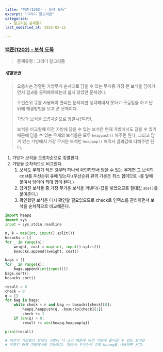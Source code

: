 ```yaml
---
title: "백준(1202) - 보석 도둑"
excerpt: "그리디 알고리즘"
categories:
  - 알고리즘 문제풀기
last_modified_at: 2021-02-11

---
```


### [백준(1202) - 보석 도둑](https://www.acmicpc.net/problem/1202)

> 문제유형 : 그리디 알고리즘

##### 해결방법 

> 오름차순 정렬된 가방무게 순서대로 담을 수 있는 무게중 가장 큰 보석을 담아가면서 결과를 출력해야하는데 쉽지 않았던 문제였다.
>
> 우선순위 큐를 사용해야 풀리는 문제지만 생각해내지 못하고 구글링을 하고 난 뒤에 해결방법을 보고 푼 문제이다.
>
> 가방과 보석을 오름차순으로 정렬시킨다면,
>
> 보석을 비교할때 이전 가방에 담을 수 있는 보석은 현재 가방에서도 담을 수 있기 때문에 담을 수 있는 무게의 보석들은 모두 `heappush()` 해주면 된다, 그리고 담겨 있는 가방에서 가장 무거운 보석만 `heappop()` 해줘서 결과값에 더해주면 된다.

1. 가방과 보석을 오름차순으로 정렬한다.
2. 가방을 순차적으로 비교한다.
   1. 보석도 무게가 적은 것부터 하나씩 확인하면서 담을 수 있는 무게면 그 보석의 cost를 우선순위 큐에 담는다.(우선순위 큐의 기본은 최소 힙이므로 -를 앞에 붙여서 담아야 최대 힙이 된다.)
   2. 담겨진 보석들 중 가장 무거운 보석을 꺼낸다(-값을 넣었으므로 절대값 `abs()`를 붙여준다.)
   3. 확인했던 보석은 다시 확인할 필요없으므로 check로 인덱스를 관리하면서 보석을 순차적으로 비교해준다.

```python
import heapq
import sys
input = sys.stdin.readline

n, k = map(int, input().split())
bosucks = []
for _ in range(n):
    weight, cost = map(int, input().split())
    bosucks.append((weight, cost))

bags = []
for _ in range(k):
    bags.append(int(input()))
bags.sort()
bosucks.sort()

result = 0
check = 0
q = []
for bag in bags:
    while check < n and bag >= bosucks[check][0]:
        heapq.heappush(q, -bosucks[check][1])
        check += 1
    if len(q) > 0:
        result += abs(heapq.heappop(q))

print(result)

# 이전의 가방보다 현재의 가방이 더 크기 때문에 이전 가방에 들어갈 수 있는 보석은
# 무조건 현재 가방에서도 가능하다. 따라서 우선순위 큐의 heapq를 사용하면 된다.
```